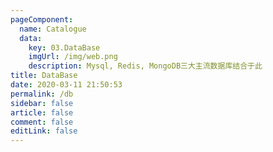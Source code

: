 ```yaml
---
pageComponent: 
  name: Catalogue
  data: 
    key: 03.DataBase
    imgUrl: /img/web.png
    description: Mysql, Redis, MongoDB三大主流数据库结合于此
title: DataBase
date: 2020-03-11 21:50:53
permalink: /db
sidebar: false
article: false
comment: false
editLink: false
---
```


